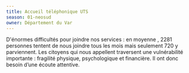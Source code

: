 ```yaml
---
title: Accueil téléphonique UTS
season: 01-neosud
owner: Département du Var
---
```


D'énormes difficultés pour joindre nos services : en moyenne , 2281 personnes tentent de nous joindre tous les mois mais seulement 720 y parviennent. Les citoyens qui nous appellent traversent une vulnérabilité importante : fragilité physique, psychologique et financière. Il ont donc besoin d’une écoute attentive.
